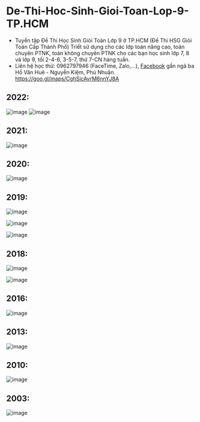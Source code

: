 # De-Thi-Hoc-Sinh-Gioi-Toan-Lop-9-TP.HCM
* Tuyển tập Đề Thi Học Sinh Giỏi Toán Lớp 9 ở TP.HCM (Đề Thi HSG Giỏi Toán Cấp Thành Phố) Triết sử dụng cho các lớp toán nâng cao, toán chuyên PTNK, toán không chuyên PTNK cho các bạn học sinh lớp 7, 8 và lớp 9, tối 2-4-6, 3-5-7, thứ 7-CN hàng tuần.
* Liên hệ học thử: 0962797946 (FaceTime, Zalo,...), [Facebook](https://www.facebook.com/trietptm) gần ngã ba Hồ Văn Huê - Nguyễn Kiệm, Phú Nhuận.
https://goo.gl/maps/CghSicAvrM6nnYJ8A

## 2022:
![image](https://user-images.githubusercontent.com/526959/167818596-4fe14e28-8d2e-4de9-ae82-59ad7d9e307b.png)
![image](https://user-images.githubusercontent.com/526959/194223502-26f355e9-5d8e-4e7a-add6-b0bb05375341.png)

## 2021:
![image](https://user-images.githubusercontent.com/526959/167823048-535be3d4-e17b-43ff-b55e-9854e4946a9d.png)

## 2020:
![image](https://user-images.githubusercontent.com/526959/168243675-e77941ef-a366-432a-a6b2-13fdec8c8314.png)

## 2019:
![image](https://user-images.githubusercontent.com/526959/168212872-b096f741-0be1-4da4-a174-a269b8e86140.png)

![image](https://user-images.githubusercontent.com/526959/168211464-40ffa285-12e2-4c1a-bc54-822b6f5664c4.png)

![image](https://user-images.githubusercontent.com/526959/212003660-5adc6b23-9446-4aa0-9d7f-59351937f46d.png)

## 2018:
![image](https://user-images.githubusercontent.com/526959/168212103-fa0127d4-b748-4019-9a94-a389d0947d7b.png)

![image](https://user-images.githubusercontent.com/526959/168211710-4c24a5b5-4a68-46c6-b0be-dccdb9e90bac.png)

## 2016:
![image](https://user-images.githubusercontent.com/526959/168527760-d84e6fb3-043b-4226-b4b3-324c21a684fa.png)

## 2013:
![image](https://user-images.githubusercontent.com/526959/168211212-28a637d9-e18b-472d-8b47-be224a395982.png)

## 2010:
![image](https://user-images.githubusercontent.com/526959/217498394-d6910c39-58e2-4827-9be3-4338deaac99d.png)

## 2003:
![image](https://user-images.githubusercontent.com/526959/224603283-9a3a29a3-d7d7-4943-9f3b-65c50f1fd5b8.png)





